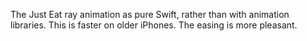 The Just Eat ray animation as pure Swift, rather than with animation libraries. This is faster on older iPhones. The easing is more pleasant.  
